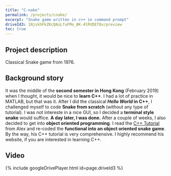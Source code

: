 ```yaml
---
title: "C-nake"
permalink: /projects/cnake/
excerpt: "Snake game written in c++ in command prompt"
driveId3: 1NjskhFkZKcQAsLfuFMo_8K-4lRVDEfQv/preview
toc: true
---
```


## Project description

Classical Snake game from 1976.

## Background story
   It was the middle of the **second semester in Hong Kong** (February 2019) when I thought, it would be nice to **learn C++**. I had a lot of practice in MATLAB, but that was it. After I did the classical ***Hello World* in C++**, I challenged myself to code **Snake from scratch** (without any type of tutorial). I was not intereste in a nice GUI, so I decided a **terminal style snake** would suffice. **A day later, I was done.** After a couple of weeks, I also decided to get into **object oriented programming**. I read the [C++ Tutorial](https://www.learncpp.com/) from Alex and re-coded the **functional into an object oriented snake game**. By the way, his C++ tutorial is very comprehensive. I highly recommend his website, if you are interested in learning C++.

## Video

{% include googleDrivePlayer.html id=page.driveId3 %}

